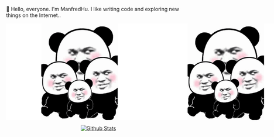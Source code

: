 👏 Hello, everyone. I'm ManfredHu. I like writing code and exploring new things on the Internet..

<p align="center" style="display: flex">
  <img src="./laugh.gif" alt="laugh gif">
  <img src="./laugh.gif" alt="laugh gif">
  <img src="./laugh.gif" alt="laugh gif">
</p>


<p align="center">
  <a href="https://github.com/anuraghazra/github-readme-stats"><img src="https://github-readme-stats.vercel.app/api?username=manfredhu" alt="Github Stats"></a>
</p>



